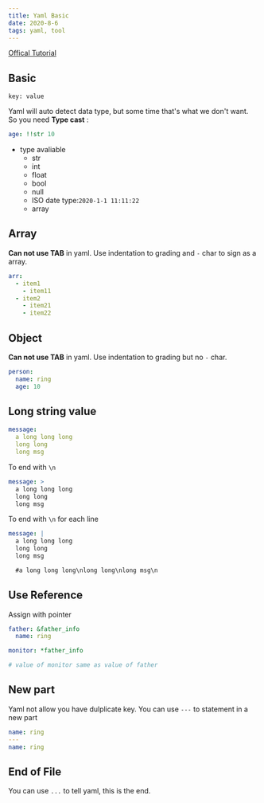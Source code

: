 ```yaml
---
title: Yaml Basic
date: 2020-8-6
tags: yaml, tool
---
```


[Offical Tutorial](https://yaml.org/spec/1.2/spec.html)

## Basic

`key: value`

Yaml will auto detect data type, but some time that's what we don't want. So you need  **Type cast** :

``` yaml
age: !!str 10
```

- type avaliable
    * str
    * int
    * float
    * bool
    * null
    * ISO date type:`2020-1-1 11:11:22`
    * array


## Array

**Can not use TAB** in yaml. Use indentation to grading and `-` char to sign as a array.

``` yaml
arr:
  - item1
    - item11
  - item2
    - item21
    - item22
```


## Object

**Can not use TAB** in yaml. Use indentation to grading but no `-` char.

``` yaml
person:
  name: ring
  age: 10
```


## Long string value

``` yaml
message:
  a long long long
  long long
  long msg
```

To end with `\n` 

``` yaml
message: >
  a long long long
  long long
  long msg
```

To end with `\n` for each line 

``` yaml
message: |
  a long long long
  long long
  long msg

  #a long long long\nlong long\nlong msg\n
```


## Use Reference

Assign with pointer

``` yaml
father: &father_info
  name: ring

monitor: *father_info

# value of monitor same as value of father
```


## New part

Yaml not allow you have dulplicate key. You can use `---` to statement in a new part

``` yaml
name: ring
---
name: ring
```


## End of File

You can use `...` to tell yaml, this is the end.

